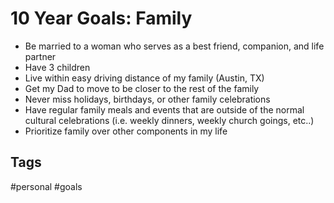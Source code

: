 # 10 Year Goals: Family
* Be married to a woman who serves as a best friend, companion, and life partner
* Have 3 children
* Live within easy driving distance of my family (Austin, TX)
* Get my Dad to move to be closer to the rest of the family
* Never miss holidays, birthdays, or other family celebrations
* Have regular family meals and events that are outside of the normal cultural
  celebrations (i.e. weekly dinners, weekly church goings, etc..)
* Prioritize family over other components in my life

## Tags
#personal #goals
